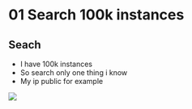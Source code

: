 # 01 Search 100k instances

## Seach
* I have 100k instances
* So search only one thing i know
* My ip public for example

[<img src="https://i.imgur.com/9bahpuA.png">](https://i.imgur.com/9bahpuA.png)

